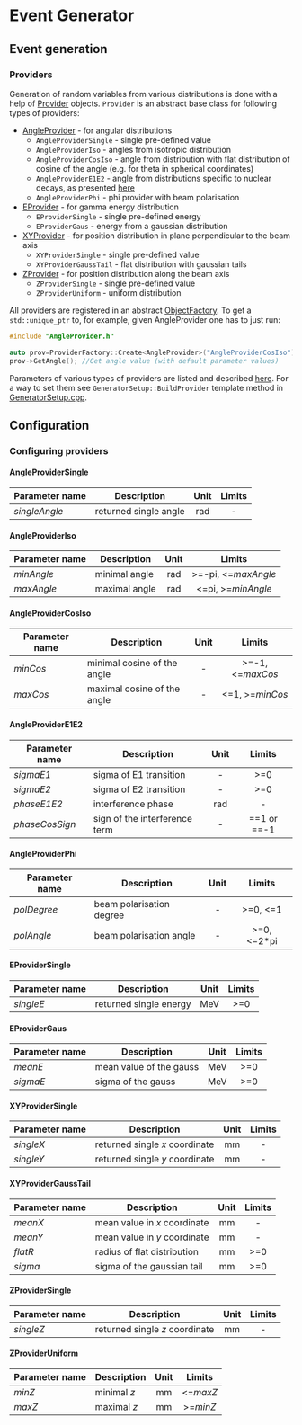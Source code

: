 # Event Generator

## Event generation

### Providers

Generation of random variables from various distributions is done with a help
of [Provider](../UtilsMC/include/Provider.h) objects. `Provider` is an abstract base class for following types of
providers:

* [AngleProvider](include/AngleProvider.h) - for angular distributions
    * `AngleProviderSingle` - single pre-defined value
    * `AngleProviderIso` - angles from isotropic distribution
    * `AngleProviderCosIso` - angle from distribution with flat distribution of cosine of the angle (e.g. for theta in
      spherical coordinates)
    * `AngleProviderE1E2` - angle from distributions specific to nuclear decays, as
      presented [here](https://doi.org/10.1103/PhysRevC.73.055801)
    * `AngleProviderPhi` - phi provider with beam polarisation
* [EProvider](include/EProvider.h) - for gamma energy distribution
    * `EProviderSingle` - single pre-defined energy
    * `EProviderGaus` - energy from a gaussian distribution
* [XYProvider](include/XYProvider.h) - for position distribution in plane perpendicular to the beam axis
    * `XYProviderSingle` - single pre-defined value
    * `XYProviderGaussTail` - flat distribution with gaussian tails
* [ZProvider](include/ZProvider.h) - for position distribution along the beam axis
    * `ZProviderSingle` - single pre-defined value
    * `ZProviderUniform` - uniform distribution

All providers are registered in an abstract [ObjectFactory](../UtilsMC/include/ObjectFactory.h). To get
a `std::unique_ptr` to, for example, given AngleProvider one has to just run:

```C++
#include "AngleProvider.h"

auto prov=ProviderFactory::Create<AngleProvider>("AngleProviderCosIso");
prov->GetAngle(); //Get angle value (with default parameter values)
```

Parameters of various types of providers are listed and described [here](#configuring-providers). For a way to set them
see `GeneratorSetup::BuildProvider` template method in [GeneratorSetup.cpp](src/GeneratorSetup.cpp).

## Configuration

### Configuring providers

#### AngleProviderSingle

| Parameter name | Description           | Unit | Limits |
|----------------|-----------------------|:----:|:------:|
| *singleAngle*  | returned single angle | rad  |   -    |

#### AngleProviderIso

| Parameter name | Description   | Unit |        Limits        |
|----------------|---------------|:----:|:--------------------:|
| *minAngle*     | minimal angle | rad  | \>=-pi, <=*maxAngle* |
| *maxAngle*     | maximal angle | rad  | <=pi, \>=*minAngle*  |

#### AngleProviderCosIso

| Parameter name | Description                 | Unit |      Limits       |
|----------------|-----------------------------|:----:|:-----------------:|
| *minCos*       | minimal cosine of the angle |  -   | \>=-1, <=*maxCos* |
| *maxCos*       | maximal cosine of the angle |  -   | <=1, \>=*minCos*  |

#### AngleProviderE1E2

| Parameter name | Description                   | Unit |   Limits    |
|----------------|-------------------------------|:----:|:-----------:|
| *sigmaE1*      | sigma of E1 transition        |  -   |    \>=0     |
| *sigmaE2*      | sigma of E2 transition        |  -   |    \>=0     |
| *phaseE1E2*    | interference phase            | rad  |      -      |
| *phaseCosSign* | sign of the interference term |  -   | ==1 or ==-1 |

#### AngleProviderPhi

| Parameter name | Description              | Unit |    Limits    |
|----------------|--------------------------|:----:|:------------:|
| *polDegree*    | beam polarisation degree |  -   |  \>=0, <=1   |
| *polAngle*     | beam polarisation angle  |  -   | \>=0, <=2*pi |

#### EProviderSingle

| Parameter name | Description            | Unit | Limits |
|----------------|------------------------|:----:|:------:|
| *singleE*      | returned single energy | MeV  |  \>=0  |

#### EProviderGaus

| Parameter name | Description             | Unit | Limits |
|----------------|-------------------------|:----:|:------:|
| *meanE*        | mean value of the gauss | MeV  |  \>=0  |
| *sigmaE*       | sigma of the gauss      | MeV  |  \>=0  |

#### XYProviderSingle

| Parameter name | Description                    | Unit | Limits |
|----------------|--------------------------------|:----:|:------:|
| *singleX*      | returned single *x* coordinate |  mm  |   -    |
| *singleY*      | returned single *y* coordinate |  mm  |   -    |

#### XYProviderGaussTail

| Parameter name | Description                  | Unit | Limits |
|----------------|------------------------------|:----:|:------:|
| *meanX*        | mean value in *x* coordinate |  mm  |   -    |
| *meanY*        | mean value in *y* coordinate |  mm  |   -    |
| *flatR*        | radius of flat distribution  |  mm  |  \>=0  |
| *sigma*        | sigma of the gaussian tail   |  mm  |  \>=0  |

#### ZProviderSingle

| Parameter name | Description                    | Unit | Limits |
|----------------|--------------------------------|:----:|:------:|
| *singleZ*      | returned single *z* coordinate |  mm  |   -    |

#### ZProviderUniform

| Parameter name | Description | Unit |  Limits   |
|----------------|-------------|:----:|:---------:|
| *minZ*         | minimal *z* |  mm  | <=*maxZ*  |
| *maxZ*         | maximal *z* |  mm  | \>=*minZ* |